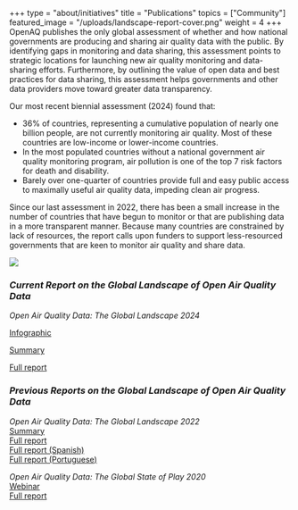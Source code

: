 +++
type = "about/initiatives"
title = "Publications"
topics = ["Community"]
featured_image = "/uploads/landscape-report-cover.png"
weight = 4
+++
OpenAQ publishes the only global assessment of whether and how national governments are producing and sharing air quality data with the public. By identifying gaps in monitoring and data sharing, this assessment points to strategic locations for launching new air quality monitoring and data-sharing efforts. Furthermore, by outlining the value of open data and best practices for data sharing, this assessment helps governments and other data providers move toward greater data transparency.

Our most recent biennial assessment (2024) found that:

* 36% of countries, representing a cumulative population of nearly one billion people, are not currently monitoring air quality. Most of these countries are low-income or lower-income countries.
* In the most populated countries without a national government air quality monitoring program, air pollution is one of the top 7 risk factors for death and disability.
* Barely over one-quarter of countries provide full and easy public access to maximally useful air quality data, impeding clean air progress.

Since our last assessment in 2022, there has been a small increase in the number of countries that have begun to monitor or that are publishing data in a more transparent manner. Because many countries are constrained by lack of resources, the report calls upon funders to support less-resourced governments that are keen to monitor air quality and share data.

![](/uploads/landscape-report-cover.png)

### *Current Report on the Global Landscape of Open Air Quality Data*

*Open Air Quality Data: The Global Landscape 2024*

[Infographic](https://documents.openaq.org/reports/Infographic-Open+Air+Quality+Data-The+Global+Landscape+2024.pdf)[](https://documents.openaq.org/reports/Infographic-Open+Air+Quality+Data-The+Global+Landscape+2024.pdf)

[Summary](https://documents.openaq.org/reports/Executive+Summary-Open+Air+Quality+Data-The+Global+Landscape+2024.pdf)

[Full report](https://documents.openaq.org/reports/Open+Air+Quality+Data-The+Global+Landscape+2024.pdf)

### *Previous Reports on the Global Landscape of Open Air Quality Data*

*Open Air Quality Data: The Global Landscape 2022*\
[Summary](https://bit.ly/3uOSZXu)\
[Full report](https://documents.openaq.org/reports/Open+Air+Quality+Data+Global+Landscape+2022.pdf)\
[Full report (Spanish)](https://documents.openaq.org/reports/Open+Air+Quality+Data+x+The+Global+Landscape+SPA.pdf)\
[Full report (Portuguese)](https://documents.openaq.org/reports/Open+Air+Quality+Data+x+The+Global+Landscape+PT.pdf)  

*Open Air Quality Data: The Global State of Play 2020*\
[Webinar](https://www.youtube.com/watch?v=sHg2TafhxsI&t=59s)\
[Full report](https://documents.openaq.org/reports/Open+Air+Quality+Data+Global+State+of+Play+2020.pdf)
